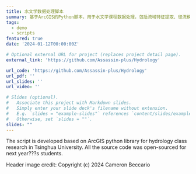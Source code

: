 ```yaml
---
title: 水文学数据处理脚本
summary: 基于ArcGIS的Python脚本，用于水文学课程数据处理，包括流域特征提取、径流模拟、水文学参数计算等。
tags:
  - demo
  - scripts
featured: true
date: '2024-01-12T00:00:00Z'

# Optional external URL for project (replaces project detail page).
external_link: 'https://github.com/Assassin-plus/Hydrology'

url_code: 'https://github.com/Assassin-plus/Hydrology'
url_pdf: ''
url_slides: ''
url_video: ''

# Slides (optional).
#   Associate this project with Markdown slides.
#   Simply enter your slide deck's filename without extension.
#   E.g. `slides = "example-slides"` references `content/slides/example-slides.md`.
#   Otherwise, set `slides = ""`.
slides: ""
---
```

The script is developed based on ArcGIS python library for hydrology class research in Tsinghua University. All the source code was open-sourced for next year???s students.

Header image credit: Copyright (c) 2024 Cameron Beccario

